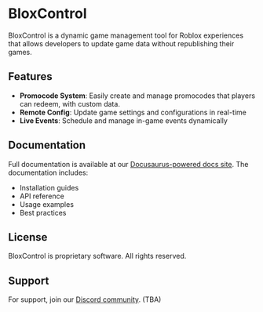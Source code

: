 # BloxControl

BloxControl is a dynamic game management tool for Roblox experiences that allows developers to update game data without republishing their games.

## Features

- **Promocode System**: Easily create and manage promocodes that players can redeem, with custom data.
- **Remote Config**: Update game settings and configurations in real-time
- **Live Events**: Schedule and manage in-game events dynamically

## Documentation

Full documentation is available at our [Docusaurus-powered docs site](https://8bitoe.github.io/bloxcontrol). The documentation includes:

- Installation guides
- API reference
- Usage examples
- Best practices

## License

BloxControl is proprietary software. All rights reserved.

## Support

For support, join our [Discord community](https://discord.com). (TBA)